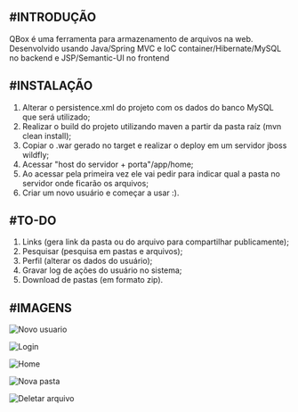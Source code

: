 #INTRODUÇÃO
--------------------------------------------------------------------------

QBox é uma ferramenta para armazenamento de arquivos na web.
Desenvolvido usando Java/Spring MVC e IoC container/Hibernate/MySQL no backend e JSP/Semantic-UI no frontend


#INSTALAÇÃO
--------------------------------------------------------------------------

1. Alterar o persistence.xml do projeto com os dados do banco MySQL que será utilizado;
2. Realizar o build do projeto utilizando maven a partir da pasta raíz (mvn clean install);
3. Copiar o .war gerado no target e realizar o deploy em um servidor jboss wildfly;
4. Acessar "host do servidor + porta"/app/home;
5. Ao acessar pela primeira vez ele vai pedir para indicar qual a pasta no servidor onde ficarão os arquivos;
6. Criar um novo usuário e começar a usar :).

#TO-DO
--------------------------------------------------------------------------
1. Links (gera link da pasta ou do arquivo para compartilhar publicamente);
2. Pesquisar (pesquisa em pastas e arquivos);
3. Perfil (alterar os dados do usuário);
4. Gravar log de ações do usuário no sistema;
5. Download de pastas (em formato zip).

#IMAGENS
--------------------------------------------------------------------------

![Novo usuario](https://cloud.githubusercontent.com/assets/5489533/9751302/6799354a-5679-11e5-9807-2ccad9697de3.png)


![Login](https://cloud.githubusercontent.com/assets/5489533/9751305/72c8e550-5679-11e5-988e-dbf336ee2ee8.png)


![Home](https://cloud.githubusercontent.com/assets/5489533/9751289/2da5cef2-5679-11e5-84ef-daf09a50c901.png)


![Nova pasta](https://cloud.githubusercontent.com/assets/5489533/9751316/81750ff2-5679-11e5-8678-4dd78a2fe42d.png)


![Deletar arquivo](https://cloud.githubusercontent.com/assets/5489533/9751320/8967f558-5679-11e5-882e-76d8a357c625.png)
